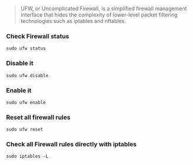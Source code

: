 >UFW, or Uncomplicated Firewall, is a simplified firewall management interface that hides the complexity of lower-level packet filtering technologies such as iptables and nftables.

### Check Firewall status

```
sudo ufw status
```

### Disable it

```
sudo ufw disable
```

### Enable it

```
sudo ufw enable
```

### Reset all firewall rules

```
sudo ufw reset
```

### Check all Firewall rules directly with iptables

```
sudo iptables -L
```
